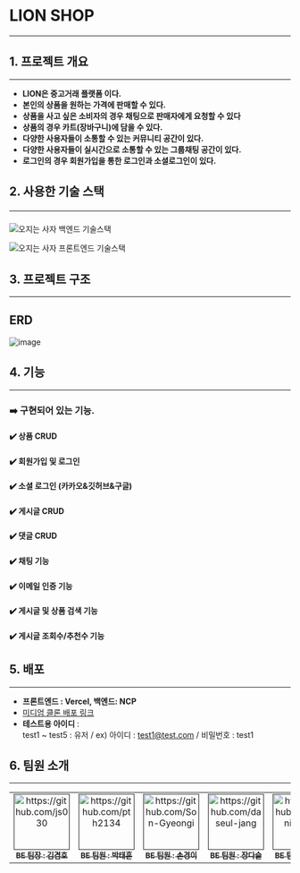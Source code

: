 # LION SHOP

<hr>

## 1. 프로젝트 개요

<hr>

* **LION은 중고거래 플랫폼 이다.**
* **본인의 상품을 원하는 가격에 판매할 수 있다.**
* **상품을 사고 싶은 소비자의 경우 채팅으로 판매자에게 요청할 수 있다**
* **상품의 경우 카트(장바구니)에 담을 수 있다.**
* **다양한 사용자들이 소통할 수 있는 커뮤니티 공간이 있다.**
* **다양한 사용자들이 실시간으로 소통할 수 있는 그룹채팅 공간이 있다.**
* **로그인의 경우 회원가입을 통한 로그인과 소셜로그인이 있다.**

## 2. 사용한 기술 스택<hr>

![오지는 사자 백엔드 기술스택](https://github.com/5LionShoppingMall/ShoppingMall_BE/assets/78200199/882763a3-cd09-41a3-b6c0-d17648369fd1)

![오지는 사자 프론트엔드 기술스택](https://github.com/5LionShoppingMall/ShoppingMall_BE/assets/78200199/f6dd486f-a18d-4fda-addc-e7bc7bef3024)


## 3. 프로젝트 구조

<hr>

## ERD

![image](https://github.com/Son-Gyeongi/readmeTest/assets/78200199/8bec32b9-3e72-46a8-9ed3-abf56503ebe7)


## 4. 기능


<hr>


### ➡️ 구현되어 있는 기능.
#### :heavy_check_mark: 상품 CRUD
#### :heavy_check_mark: 회원가입 및 로그인
#### :heavy_check_mark: 소셜 로그인 (카카오&깃허브&구글)
#### :heavy_check_mark: 게시글 CRUD
#### :heavy_check_mark: 댓글 CRUD
#### :heavy_check_mark: 채팅 기능
#### :heavy_check_mark: 이메일 인증 기능
#### :heavy_check_mark: 게시글 및 상품 검색 기능
#### :heavy_check_mark: 게시글 조회수/추천수 기능

## 5. 배포
<hr>

- **프론트엔드 : Vercel, 백엔드: NCP**</br>
- [미디엄 클론 배포 링크](https://www.lionshop.me)
- **테스트용 아이디** : <br>
 test1 ~ test5 : 유저
 / ex) 아이디 : test1@test.com / 비밀번호 : test1

## 6. 팀원 소개
<hr>

<table>
  <tbody>
    <tr>
      <td align="center"><a href=""><img src="https://avatars.githubusercontent.com/u/96820952?v=4" width="100px;" alt="https://github.com/js030"/><br /><sub><b>BE 팀장 : 김겸호 </b></sub></a><br /></td>
      <td align="center"><a href=""><img src="https://avatars.githubusercontent.com/u/109726278?v=4" width="100px;" alt="https://github.com/pth2134"/><br /><sub><b>BE 팀원 : 박태훈 </b></sub></a><br /></td>
      <td align="center"><a href=""><img src="https://avatars.githubusercontent.com/u/78200199?v=4" width="100px;" alt="https://github.com/Son-Gyeongi"/><br /><sub><b>BE 팀원 : 손경이 </b></sub></a><br /></td>
      <td align="center"><a href=""><img src="https://avatars.githubusercontent.com/u/77530419?v=4" width="100px;" alt="https://github.com/daseul-jang"/><br /><sub><b>BE 팀원 : 장다슬 </b></sub></a><br /></td>
      <td align="center"><a href=""><img src="https://avatars.githubusercontent.com/u/129508219?v=4" width="100px;" alt="https://github.com/geniushee"/><br /><sub><b>BE 팀원 : 전희영 </b></sub></a><br /></td>
      <td align="center"><a href=""><img src="https://avatars.githubusercontent.com/u/108127650?v=4" width="100px;" alt="https://github.com/tjdus9503"/><br /><sub><b>BE 팀원 : 원서연 </b></sub></a><br /></td>
    </tr>
  </tbody>
</table>
